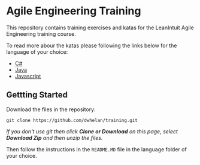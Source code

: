 # Agile Engineering Training

This repository contains training exercises and katas for the LeanIntuit Agile Engineering training course.

To read more abour the katas please following the links below for the language of your choice:

 * [C#](cs)
 * [Java](java)
 * [Javascript](js)

## Gettting Started
Download the files in the repository:

```
git clone https://github.com/dwhelan/training.git
```
*If you don't use git then click **Clone or Download** on this page, select **Download Zip** and then unzip the files.*

Then follow the instructions in the `README.MD` file in the language folder of your choice.

